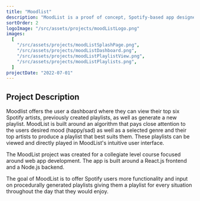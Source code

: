 ```yaml
---
title: "Moodlist"
description: "MoodList is a proof of concept, Spotify-based app designed around a customized user-generated playlist."
sortOrder: 2
logoImage: "/src/assets/projects/moodListLogo.png"
images:
  [
    "/src/assets/projects/moodListSplashPage.png",
    "/src/assets/projects/moodListDashboard.png",
    "/src/assets/projects/moodListPlaylistView.png",
    "/src/assets/projects/moodListPlaylists.png",
  ]
projectDate: "2022-07-01"
---
```


## Project Description

Moodlist offers the user a dashboard where they can view their top six Spotify artists, previously created playlists, as well as generate a new playlist. MoodList is built around an algorithm that pays close attention to the users desired mood (happy/sad) as well as a selected genre and their top artists to produce a playlist that best suits them. These playlists can be viewed and directly played in MoodList's intuitive user interface.

The MoodList project was created for a collegiate level course focused around web app development. The app is built around a React.js frontend and a Node.js backend.

The goal of MoodList is to offer Spotify users more functionality and input on procedurally generated playlists giving them a playlist for every situation throughout the day that they would enjoy.
